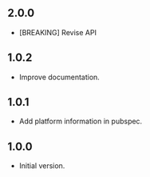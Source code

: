 ## 2.0.0

- [BREAKING] Revise API

## 1.0.2

- Improve documentation.

## 1.0.1

- Add platform information in pubspec.

## 1.0.0

- Initial version.
